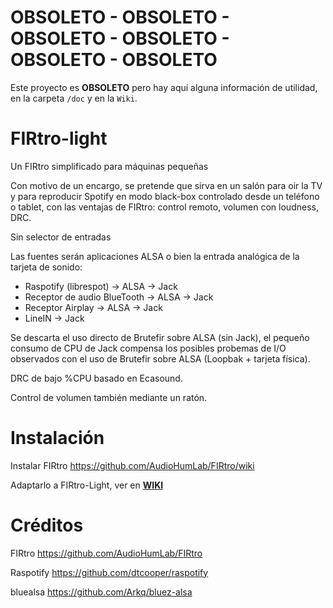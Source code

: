 # OBSOLETO - OBSOLETO - OBSOLETO - OBSOLETO - OBSOLETO - OBSOLETO

Este proyecto es **OBSOLETO** pero hay aquí alguna información de utilidad, en la carpeta `/doc` y en la `Wiki`.

# FIRtro-light

Un FIRtro simplificado para máquinas pequeñas

Con motivo de un encargo, se pretende que sirva en un salón para oir la TV y para reproducir Spotify en modo black-box controlado desde un teléfono o tablet, con las ventajas de FIRtro: control remoto, volumen con loudness, DRC.

Sin selector de entradas

Las fuentes serán aplicaciones ALSA o bien la entrada analógica de la tarjeta de sonido:

- Raspotify (librespot) → ALSA → Jack
- Receptor de audio BlueTooth → ALSA → Jack
- Receptor Airplay → ALSA → Jack
- LineIN → Jack

Se descarta el uso directo de Brutefir sobre ALSA (sin Jack), el pequeño consumo de CPU de Jack compensa los posibles probemas de I/O observados con el uso de Brutefir sobre ALSA (Loopbak + tarjeta física).

DRC de bajo %CPU basado en Ecasound.

Control de volumen también mediante un ratón.

# Instalación

Instalar FIRtro https://github.com/AudioHumLab/FIRtro/wiki

Adaptarlo a FIRtro-Light, ver en **[WIKI](https://github.com/Rsantct/FIRtro-light/wiki/00-Firtro-light)**

# Créditos

FIRtro https://github.com/AudioHumLab/FIRtro

Raspotify https://github.com/dtcooper/raspotify

bluealsa https://github.com/Arkq/bluez-alsa

